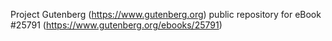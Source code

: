 Project Gutenberg (https://www.gutenberg.org) public repository for eBook #25791 (https://www.gutenberg.org/ebooks/25791)
